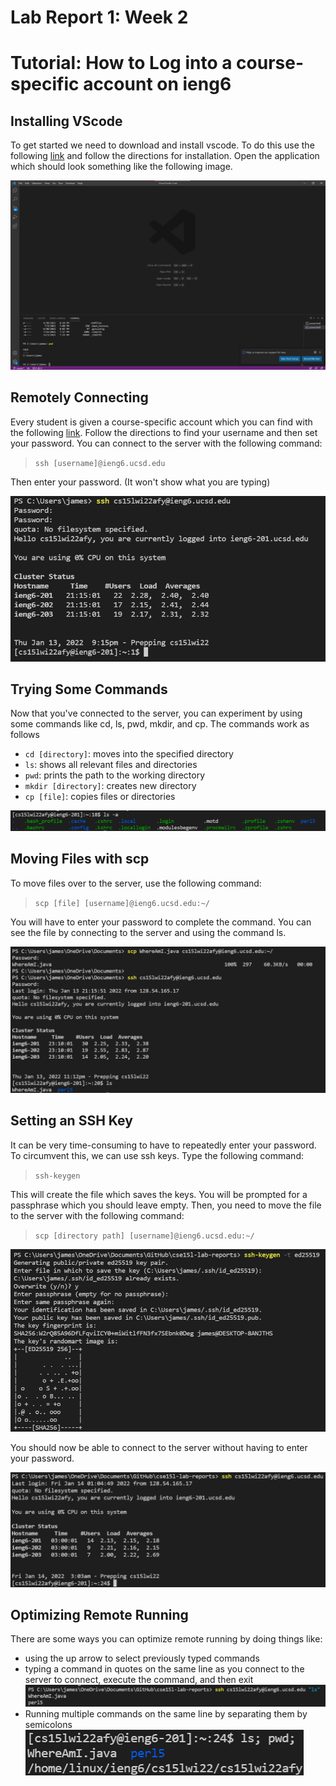 # Lab Report 1: Week 2 
# Tutorial: How to Log into a course-specific account on ieng6

## Installing VScode

To get started we need to download and install vscode. To do this use the following [link](https://code.visualstudio.com/) and follow the directions for installation. Open the application which should look something like the following image.

![Image](screenshot.png)

## Remotely Connecting

Every student is given a course-specific account which you can find with the following [link](https://sdacs.ucsd.edu/~icc/index.php). Follow the directions to find your username and then set your password. You can connect to the server with the following command:

>```ssh [username]@ieng6.ucsd.edu```

Then enter your password. (It won't show what you are typing)

![Image](remotely_connecting.png)

## Trying Some Commands

Now that you've connected to the server, you can experiment by using some commands like cd, ls, pwd, mkdir, and cp. The commands work as follows
* ```cd [directory]```: moves into the specified directory
* ```ls```: shows all relevant files and directories
* ```pwd```: prints the path to the working directory
* ```mkdir [directory]```: creates new directory
* ```cp [file]```: copies files or directories

![Image](run_some_commands.png)

## Moving Files with scp

To move files over to the server, use the following command:

>```scp [file] [username]@ieng6.ucsd.edu:~/```

You will have to enter your password to complete the command. You can see the file by connecting to the server and using the command ls.

![Image](moving_files_over_with_ssh.png)

## Setting an SSH Key

It can be very time-consuming to have to repeatedly enter your password. To circumvent this, we can use ssh keys. Type the following command:

> ```ssh-keygen```

This will create the file which saves the keys. You will be prompted for a passphrase which you should leave empty. Then, you need to move the file to the server with the following command:

> ```scp [directory path] [username]@ieng6.ucsd.edu:~/```

![Image](ssh_keys1.png)

You should now be able to connect to the server without having to enter your password.

![Image](ssh_keys2.png)

## Optimizing Remote Running

There are some ways you can optimize remote running by doing things like:
* using the up arrow to select previously typed commands
* typing a command in quotes on the same line as you connect to the server to connect, execute the command, and then exit
![Image](optimizing.png)
* Running multiple commands on the same line by separating them by semicolons
![Image](optimizing2.png)
